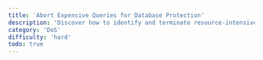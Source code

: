 ```yaml
---
title: 'Abort Expensive Queries for Database Protection'
description: 'Discover how to identify and terminate resource-intensive queries, thereby safeguarding your database from undue stress.'
category: 'DoS'
difficulty: 'hard'
todo: true
---
```


